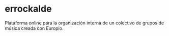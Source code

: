 errockalde
==========

Plataforma online para la organización interna de un colectivo de grupos de música creada con Europio.
